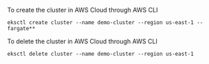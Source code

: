 To create the cluster in AWS Cloud through AWS CLI
```
eksctl create cluster --name demo-cluster --region us-east-1 --fargate**
```

To delete the cluster in AWS Cloud through AWS CLI
```
eksctl delete cluster --name demo-cluster --region us-east-1
```
